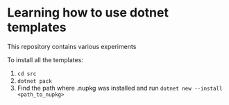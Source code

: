 # Learning how to use dotnet templates

This repository contains various experiments 

To install all the templates:

1. `cd src`
2. `dotnet pack`
3. Find the path where .nupkg was installed and run `dotnet new --install <path_to_nupkg>` 

